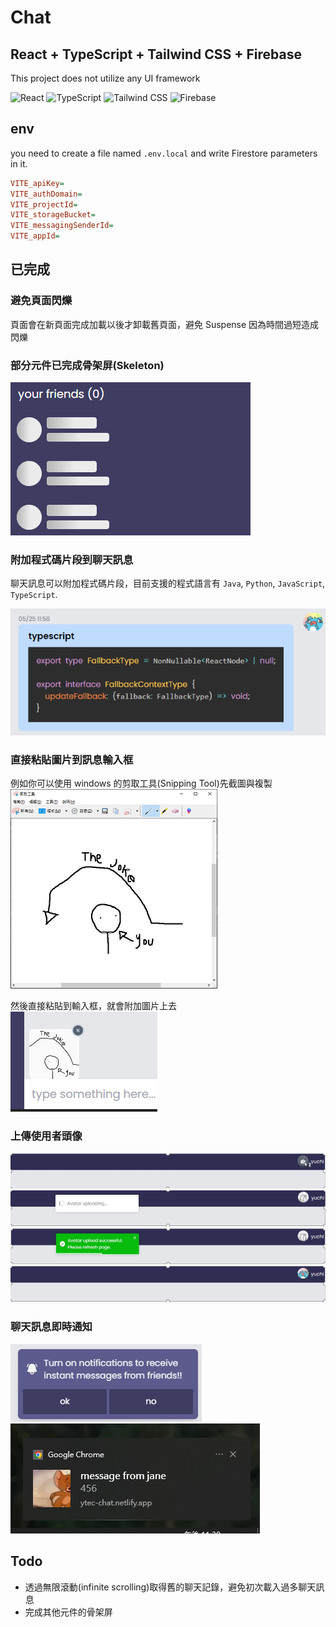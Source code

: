 # Chat

## React + TypeScript + Tailwind CSS + Firebase

This project does not utilize any UI framework

![React](https://img.shields.io/badge/-React-61DAFB?logo=React&logoColor=white)
![TypeScript](https://img.shields.io/badge/-TypeScript-3178C6?logo=TypeScript&logoColor=white)
![Tailwind CSS](https://img.shields.io/badge/-TailwindCSS-06B6D4?logo=TailwindCSS&logoColor=white)
![Firebase](https://img.shields.io/badge/-Firebase-FFCA28?logo=Firebase&logoColor=white)

## env

you need to create a file named `.env.local` and write Firestore parameters in it.

```ini
VITE_apiKey=
VITE_authDomain=
VITE_projectId=
VITE_storageBucket=
VITE_messagingSenderId=
VITE_appId=
```

## 已完成

### 避免頁面閃爍

頁面會在新頁面完成加載以後才卸載舊頁面，避免 Suspense 因為時間過短造成閃爍

### 部分元件已完成骨架屏(Skeleton)

![Skeleton](./md_images/Skeleton.PNG)

### 附加程式碼片段到聊天訊息

聊天訊息可以附加程式碼片段，目前支援的程式語言有 `Java`, `Python`, `JavaScript`, `TypeScript`.

![ChatCode](./md_images/ChatCode.PNG)

### 直接粘貼圖片到訊息輸入框

例如你可以使用 windows 的剪取工具(Snipping Tool)先截圖與複製  
![SnippingTool](./md_images/SnippingTool.png)

然後直接粘貼到輸入框，就會附加圖片上去  
![PasteImage](./md_images/PasteImage.PNG)

### 上傳使用者頭像

![SelectImage](./md_images/SelectImage.PNG)  
![UploadLoading](./md_images/UploadLoading.PNG)  
![UploadComplete](./md_images/UploadComplete.PNG)  
![RefetchAvatar](./md_images/RefetchAvatar.PNG)

### 聊天訊息即時通知

![OpenNotification](./md_images/OpenNotification.PNG)
![ChatNotification](./md_images/ChatNotification.PNG)

## Todo

- 透過無限滾動(infinite scrolling)取得舊的聊天記錄，避免初次載入過多聊天訊息
- 完成其他元件的骨架屏
